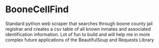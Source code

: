 # BooneCellFind

Standard python web scraper that searches through boone county jail registrar and creates a csv table of all known inmates and associated identification information. Lot of fun to build and will help me in more complex future applications of the BeautifulSoup and Requests Library
